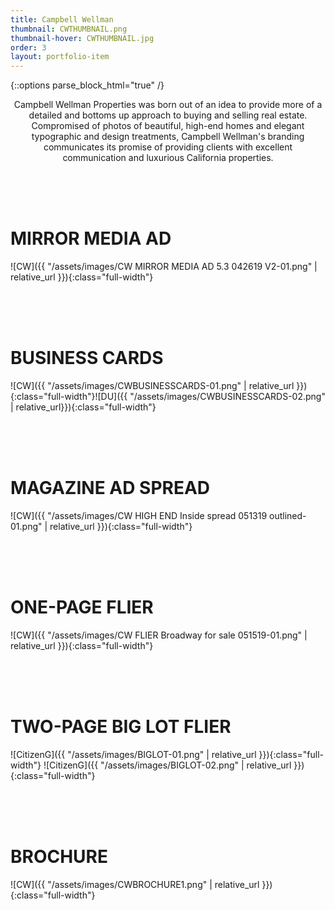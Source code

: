 ```yaml
---
title: Campbell Wellman
thumbnail: CWTHUMBNAIL.png
thumbnail-hover: CWTHUMBNAIL.jpg
order: 3
layout: portfolio-item
---
```

{::options parse_block_html="true" /}

<div style="text-align: center;">
<div style="text-align: center; max-width: 500px; margin: 0 auto;">
Campbell Wellman Properties was born out of an idea to provide more of a detailed and bottoms up approach to buying and selling real estate. Compromised of photos of beautiful, high-end homes and elegant typographic and design treatments, Campbell Wellman's branding communicates its promise of providing clients with excellent communication and luxurious California properties. 
</div>
</div>



<br><br><br>
<h1>MIRROR MEDIA AD</h1>

![CW]({{ "/assets/images/CW MIRROR MEDIA AD 5.3 042619 V2-01.png" | relative_url
}}){:class="full-width"}


<br><br><br>
<h1>BUSINESS CARDS</h1>

<div class="CWBUSINESSCARDS">
![CW]({{ "/assets/images/CWBUSINESSCARDS-01.png" | relative_url
}}){:class="full-width"}![DU]({{ "/assets/images/CWBUSINESSCARDS-02.png" | relative_url}}){:class="full-width"}
</div>


<br><br><br>
<h1>MAGAZINE AD SPREAD</h1>

![CW]({{ "/assets/images/CW HIGH END Inside spread 051319 outlined-01.png" | relative_url
}}){:class="full-width"}


<br><br><br>
<h1>ONE-PAGE FLIER</h1>

![CW]({{ "/assets/images/CW FLIER Broadway for sale 051519-01.png" | relative_url
}}){:class="full-width"}


<br><br><br>
<h1>TWO-PAGE BIG LOT FLIER</h1>
<div class="BIGLOT">
![CitizenG]({{ "/assets/images/BIGLOT-01.png" | relative_url }}){:class="full-width"}
![CitizenG]({{ "/assets/images/BIGLOT-02.png" | relative_url }}){:class="full-width"}
</div>


<br><br><br>
<h1>BROCHURE</h1>

![CW]({{ "/assets/images/CWBROCHURE1.png" | relative_url
}}){:class="full-width"}
